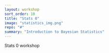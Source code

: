 ```yaml
---
layout: workshop
sort_order: 10
title: "Stats 0"
image: "statistics_img.png"
repo: "#"
summary: "Introduction to Bayesian Statistics"
---
```

Stats 0 workshop